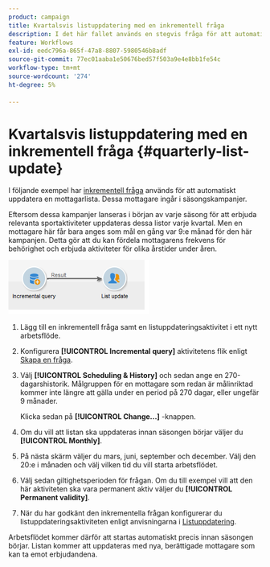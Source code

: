```yaml
---
product: campaign
title: Kvartalsvis listuppdatering med en inkrementell fråga
description: I det här fallet används en stegvis fråga för att automatiskt uppdatera en mottagarlista.
feature: Workflows
exl-id: eedc796a-865f-47a8-8807-5980546b8adf
source-git-commit: 77ec01aaba1e50676bed57f503a9e4e8bb1fe54c
workflow-type: tm+mt
source-wordcount: '274'
ht-degree: 5%

---
```


# Kvartalsvis listuppdatering med en inkrementell fråga {#quarterly-list-update}



I följande exempel har [inkrementell fråga](incremental-query.md) används för att automatiskt uppdatera en mottagarlista. Dessa mottagare ingår i säsongskampanjer.

Eftersom dessa kampanjer lanseras i början av varje säsong för att erbjuda relevanta sportaktiviteter uppdateras dessa listor varje kvartal. Men en mottagare här får bara anges som mål en gång var 9:e månad för den här kampanjen. Detta gör att du kan fördela mottagarens frekvens för behörighet och erbjuda aktiviteter för olika årstider under åren.

![](assets/incremental_query_example.png)

1. Lägg till en inkrementell fråga samt en listuppdateringsaktivitet i ett nytt arbetsflöde.
1. Konfigurera **[!UICONTROL Incremental query]** aktivitetens flik enligt [Skapa en fråga](query.md#creating-a-query).
1. Välj **[!UICONTROL Scheduling & History]** och sedan ange en 270-dagarshistorik. Målgruppen för en mottagare som redan är målinriktad kommer inte längre att gälla under en period på 270 dagar, eller ungefär 9 månader.

   Klicka sedan på **[!UICONTROL Change...]** -knappen.

1. Om du vill att listan ska uppdateras innan säsongen börjar väljer du **[!UICONTROL Monthly]**.
1. På nästa skärm väljer du mars, juni, september och december. Välj den 20:e i månaden och välj vilken tid du vill starta arbetsflödet.
1. Välj sedan giltighetsperioden för frågan. Om du till exempel vill att den här aktiviteten ska vara permanent aktiv väljer du **[!UICONTROL Permanent validity]**.

1. När du har godkänt den inkrementella frågan konfigurerar du listuppdateringsaktiviteten enligt anvisningarna i [Listuppdatering](list-update.md).

Arbetsflödet kommer därför att startas automatiskt precis innan säsongen börjar. Listan kommer att uppdateras med nya, berättigade mottagare som kan ta emot erbjudandena.

